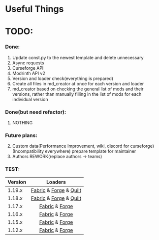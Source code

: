 # Useful Things

# TODO:
### Done:

1. Update const.py to the newest template and delete unnecessary
2. Async requests
3. Curseforge API
4. Modrinth API v2
5. Version and loader check(everything is prepared)
6. Create all files in md_creator at once for each version and loader
7. md_creator based on checking the general list of mods and their versions, rather than manually filling in the list of mods for each individual version


### Done(but need refactor):
1. NOTHING

### Future plans:
2. Custom data(Performance Improvement, wiki, discord for curseforge)(Incompatibility everywhere)
prepare template for maintainer
4. Authors REWORK(replace authors -> teams)

### TEST:

| Version | Loaders |
| --- | :---: |
| 1.19.x | [Fabric](performance/1.19-fabric.md) & [Forge](performance/1.19-forge.md) & [Quilt](performance/1.19-quilt.md) |
| 1.18.x | [Fabric](performance/1.18-fabric.md) & [Forge](performance/1.18-forge.md) & [Quilt](performance/1.18-quilt.md) |
| 1.17.x | [Fabric](performance/1.17-fabric.md) & [Forge](performance/1.17-forge.md) |
| 1.16.x | [Fabric](performance/1.16-fabric.md) & [Forge](performance/1.16-forge.md) |
| 1.15.x | [Fabric](performance/1.15-fabric.md) & [Forge](performance/1.15-forge.md) |
| 1.12.x | [Fabric](performance/1.12-fabric.md) & [Forge](performance/1.12-forge.md) |
